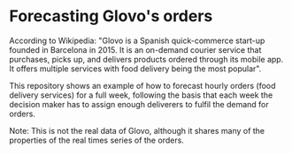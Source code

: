 # Forecasting Glovo's orders

According to Wikipedia: "Glovo is a Spanish quick-commerce start-up founded in Barcelona in 2015. It is an on-demand courier service that purchases, picks up, and delivers products ordered through its mobile app. It offers multiple services with food delivery being the most popular".

This repository shows an example of how to forecast hourly orders (food delivery services) for a full week, following the basis that each week the decision maker has to assign enough deliverers to fulfil the demand for orders.

Note: This is not the real data of Glovo, although it shares many of the properties of the real times series of the orders.
